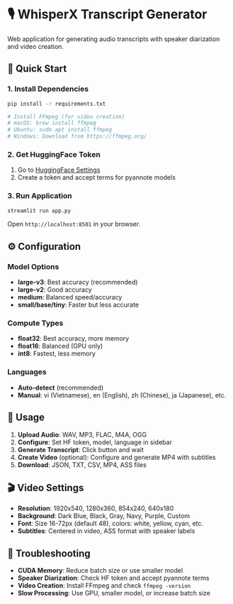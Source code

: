 # 🎙️ WhisperX Transcript Generator

Web application for generating audio transcripts with speaker diarization and video creation.

## 🚀 Quick Start

### 1. Install Dependencies

```bash
pip install -r requirements.txt

# Install FFmpeg (for video creation)
# macOS: brew install ffmpeg
# Ubuntu: sudo apt install ffmpeg
# Windows: Download from https://ffmpeg.org/
```

### 2. Get HuggingFace Token

1. Go to [HuggingFace Settings](https://huggingface.co/settings/tokens)
2. Create a token and accept terms for pyannote models

### 3. Run Application

```bash
streamlit run app.py
```

Open `http://localhost:8501` in your browser.

## ⚙️ Configuration

### Model Options

- **large-v3**: Best accuracy (recommended)
- **large-v2**: Good accuracy
- **medium**: Balanced speed/accuracy
- **small/base/tiny**: Faster but less accurate

### Compute Types

- **float32**: Best accuracy, more memory
- **float16**: Balanced (GPU only)
- **int8**: Fastest, less memory

### Languages

- **Auto-detect** (recommended)
- **Manual**: vi (Vietnamese), en (English), zh (Chinese), ja (Japanese), etc.

## 📝 Usage

1. **Upload Audio**: WAV, MP3, FLAC, M4A, OGG
2. **Configure**: Set HF token, model, language in sidebar
3. **Generate Transcript**: Click button and wait
4. **Create Video** (optional): Configure and generate MP4 with subtitles
5. **Download**: JSON, TXT, CSV, MP4, ASS files

## 🎬 Video Settings

- **Resolution**: 1920x540, 1280x360, 854x240, 640x180
- **Background**: Dark Blue, Black, Gray, Navy, Purple, Custom
- **Font**: Size 16-72px (default 48), colors: white, yellow, cyan, etc.
- **Subtitles**: Centered in video, ASS format with speaker labels

## 🔧 Troubleshooting

- **CUDA Memory**: Reduce batch size or use smaller model
- **Speaker Diarization**: Check HF token and accept pyannote terms
- **Video Creation**: Install FFmpeg and check `ffmpeg -version`
- **Slow Processing**: Use GPU, smaller model, or increase batch size
